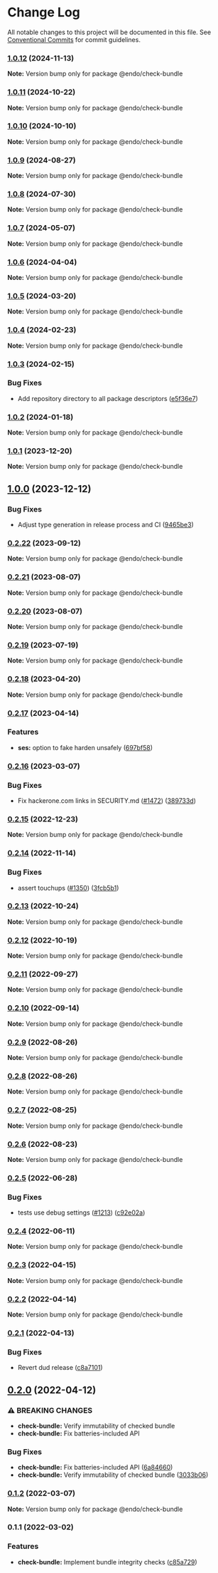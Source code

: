 # Change Log

All notable changes to this project will be documented in this file.
See [Conventional Commits](https://conventionalcommits.org) for commit guidelines.

### [1.0.12](https://github.com/endojs/endo/compare/@endo/check-bundle@1.0.11...@endo/check-bundle@1.0.12) (2024-11-13)

**Note:** Version bump only for package @endo/check-bundle





### [1.0.11](https://github.com/endojs/endo/compare/@endo/check-bundle@1.0.10...@endo/check-bundle@1.0.11) (2024-10-22)

**Note:** Version bump only for package @endo/check-bundle





### [1.0.10](https://github.com/endojs/endo/compare/@endo/check-bundle@1.0.9...@endo/check-bundle@1.0.10) (2024-10-10)

**Note:** Version bump only for package @endo/check-bundle





### [1.0.9](https://github.com/endojs/endo/compare/@endo/check-bundle@1.0.8...@endo/check-bundle@1.0.9) (2024-08-27)

**Note:** Version bump only for package @endo/check-bundle





### [1.0.8](https://github.com/endojs/endo/compare/@endo/check-bundle@1.0.7...@endo/check-bundle@1.0.8) (2024-07-30)

**Note:** Version bump only for package @endo/check-bundle





### [1.0.7](https://github.com/endojs/endo/compare/@endo/check-bundle@1.0.6...@endo/check-bundle@1.0.7) (2024-05-07)

**Note:** Version bump only for package @endo/check-bundle





### [1.0.6](https://github.com/endojs/endo/compare/@endo/check-bundle@1.0.5...@endo/check-bundle@1.0.6) (2024-04-04)

**Note:** Version bump only for package @endo/check-bundle





### [1.0.5](https://github.com/endojs/endo/compare/@endo/check-bundle@1.0.4...@endo/check-bundle@1.0.5) (2024-03-20)

**Note:** Version bump only for package @endo/check-bundle





### [1.0.4](https://github.com/endojs/endo/compare/@endo/check-bundle@1.0.3...@endo/check-bundle@1.0.4) (2024-02-23)

**Note:** Version bump only for package @endo/check-bundle





### [1.0.3](https://github.com/endojs/endo/compare/@endo/check-bundle@1.0.2...@endo/check-bundle@1.0.3) (2024-02-15)


### Bug Fixes

* Add repository directory to all package descriptors ([e5f36e7](https://github.com/endojs/endo/commit/e5f36e7a321c13ee25e74eb74d2a5f3d7517119c))



### [1.0.2](https://github.com/endojs/endo/compare/@endo/check-bundle@1.0.1...@endo/check-bundle@1.0.2) (2024-01-18)

**Note:** Version bump only for package @endo/check-bundle





### [1.0.1](https://github.com/endojs/endo/compare/@endo/check-bundle@1.0.0...@endo/check-bundle@1.0.1) (2023-12-20)

**Note:** Version bump only for package @endo/check-bundle





## [1.0.0](https://github.com/endojs/endo/compare/@endo/check-bundle@0.2.22...@endo/check-bundle@1.0.0) (2023-12-12)


### Bug Fixes

* Adjust type generation in release process and CI ([9465be3](https://github.com/endojs/endo/commit/9465be369e53167815ca444f6293a8e9eb48501d))



### [0.2.22](https://github.com/endojs/endo/compare/@endo/check-bundle@0.2.21...@endo/check-bundle@0.2.22) (2023-09-12)

**Note:** Version bump only for package @endo/check-bundle





### [0.2.21](https://github.com/endojs/endo/compare/@endo/check-bundle@0.2.19...@endo/check-bundle@0.2.21) (2023-08-07)

**Note:** Version bump only for package @endo/check-bundle





### [0.2.20](https://github.com/endojs/endo/compare/@endo/check-bundle@0.2.19...@endo/check-bundle@0.2.20) (2023-08-07)

**Note:** Version bump only for package @endo/check-bundle





### [0.2.19](https://github.com/endojs/endo/compare/@endo/check-bundle@0.2.18...@endo/check-bundle@0.2.19) (2023-07-19)

**Note:** Version bump only for package @endo/check-bundle





### [0.2.18](https://github.com/endojs/endo/compare/@endo/check-bundle@0.2.17...@endo/check-bundle@0.2.18) (2023-04-20)

**Note:** Version bump only for package @endo/check-bundle

### [0.2.17](https://github.com/endojs/endo/compare/@endo/check-bundle@0.2.16...@endo/check-bundle@0.2.17) (2023-04-14)

### Features

- **ses:** option to fake harden unsafely ([697bf58](https://github.com/endojs/endo/commit/697bf5855e4a6578db4cbca40bfeca253a6a2cfe))

### [0.2.16](https://github.com/endojs/endo/compare/@endo/check-bundle@0.2.15...@endo/check-bundle@0.2.16) (2023-03-07)

### Bug Fixes

- Fix hackerone.com links in SECURITY.md ([#1472](https://github.com/endojs/endo/issues/1472)) ([389733d](https://github.com/endojs/endo/commit/389733dbc7a74992f909c38d27ea7e8e68623959))

### [0.2.15](https://github.com/endojs/endo/compare/@endo/check-bundle@0.2.14...@endo/check-bundle@0.2.15) (2022-12-23)

**Note:** Version bump only for package @endo/check-bundle

### [0.2.14](https://github.com/endojs/endo/compare/@endo/check-bundle@0.2.13...@endo/check-bundle@0.2.14) (2022-11-14)

### Bug Fixes

- assert touchups ([#1350](https://github.com/endojs/endo/issues/1350)) ([3fcb5b1](https://github.com/endojs/endo/commit/3fcb5b117eccb326c6c81339ae6a293a6bcaa9d4))

### [0.2.13](https://github.com/endojs/endo/compare/@endo/check-bundle@0.2.12...@endo/check-bundle@0.2.13) (2022-10-24)

**Note:** Version bump only for package @endo/check-bundle

### [0.2.12](https://github.com/endojs/endo/compare/@endo/check-bundle@0.2.11...@endo/check-bundle@0.2.12) (2022-10-19)

**Note:** Version bump only for package @endo/check-bundle

### [0.2.11](https://github.com/endojs/endo/compare/@endo/check-bundle@0.2.10...@endo/check-bundle@0.2.11) (2022-09-27)

**Note:** Version bump only for package @endo/check-bundle

### [0.2.10](https://github.com/endojs/endo/compare/@endo/check-bundle@0.2.9...@endo/check-bundle@0.2.10) (2022-09-14)

**Note:** Version bump only for package @endo/check-bundle

### [0.2.9](https://github.com/endojs/endo/compare/@endo/check-bundle@0.2.8...@endo/check-bundle@0.2.9) (2022-08-26)

**Note:** Version bump only for package @endo/check-bundle

### [0.2.8](https://github.com/endojs/endo/compare/@endo/check-bundle@0.2.7...@endo/check-bundle@0.2.8) (2022-08-26)

**Note:** Version bump only for package @endo/check-bundle

### [0.2.7](https://github.com/endojs/endo/compare/@endo/check-bundle@0.2.6...@endo/check-bundle@0.2.7) (2022-08-25)

**Note:** Version bump only for package @endo/check-bundle

### [0.2.6](https://github.com/endojs/endo/compare/@endo/check-bundle@0.2.5...@endo/check-bundle@0.2.6) (2022-08-23)

**Note:** Version bump only for package @endo/check-bundle

### [0.2.5](https://github.com/endojs/endo/compare/@endo/check-bundle@0.2.4...@endo/check-bundle@0.2.5) (2022-06-28)

### Bug Fixes

- tests use debug settings ([#1213](https://github.com/endojs/endo/issues/1213)) ([c92e02a](https://github.com/endojs/endo/commit/c92e02aa70c2687abdf4c8fd8dd661e221c0e9fe))

### [0.2.4](https://github.com/endojs/endo/compare/@endo/check-bundle@0.2.3...@endo/check-bundle@0.2.4) (2022-06-11)

**Note:** Version bump only for package @endo/check-bundle

### [0.2.3](https://github.com/endojs/endo/compare/@endo/check-bundle@0.2.2...@endo/check-bundle@0.2.3) (2022-04-15)

**Note:** Version bump only for package @endo/check-bundle

### [0.2.2](https://github.com/endojs/endo/compare/@endo/check-bundle@0.2.1...@endo/check-bundle@0.2.2) (2022-04-14)

**Note:** Version bump only for package @endo/check-bundle

### [0.2.1](https://github.com/endojs/endo/compare/@endo/check-bundle@0.2.0...@endo/check-bundle@0.2.1) (2022-04-13)

### Bug Fixes

- Revert dud release ([c8a7101](https://github.com/endojs/endo/commit/c8a71017d8d7af10a97909c9da9c5c7e59aed939))

## [0.2.0](https://github.com/endojs/endo/compare/@endo/check-bundle@0.1.2...@endo/check-bundle@0.2.0) (2022-04-12)

### ⚠ BREAKING CHANGES

- **check-bundle:** Verify immutability of checked bundle
- **check-bundle:** Fix batteries-included API

### Bug Fixes

- **check-bundle:** Fix batteries-included API ([6a84660](https://github.com/endojs/endo/commit/6a84660001509561604cafb1cd58396ae965bf59))
- **check-bundle:** Verify immutability of checked bundle ([3033b06](https://github.com/endojs/endo/commit/3033b06bdb906c413e8a6f735462bfa17abdf790))

### [0.1.2](https://github.com/endojs/endo/compare/@endo/check-bundle@0.1.1...@endo/check-bundle@0.1.2) (2022-03-07)

**Note:** Version bump only for package @endo/check-bundle

### 0.1.1 (2022-03-02)

### Features

- **check-bundle:** Implement bundle integrity checks ([c85a729](https://github.com/endojs/endo/commit/c85a729792c6e5b4604f9bf9fa67391e03d36a5c))
